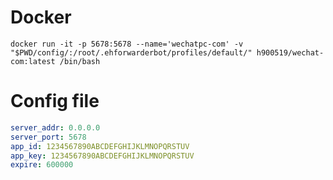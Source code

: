 # Docker

```shell
docker run -it -p 5678:5678 --name='wechatpc-com' -v "$PWD/config/:/root/.ehforwarderbot/profiles/default/" h900519/wechat-com:latest /bin/bash
```

# Config file

```YAML
server_addr: 0.0.0.0
server_port: 5678
app_id: 1234567890ABCDEFGHIJKLMNOPQRSTUV
app_key: 1234567890ABCDEFGHIJKLMNOPQRSTUV
expire: 600000
```
